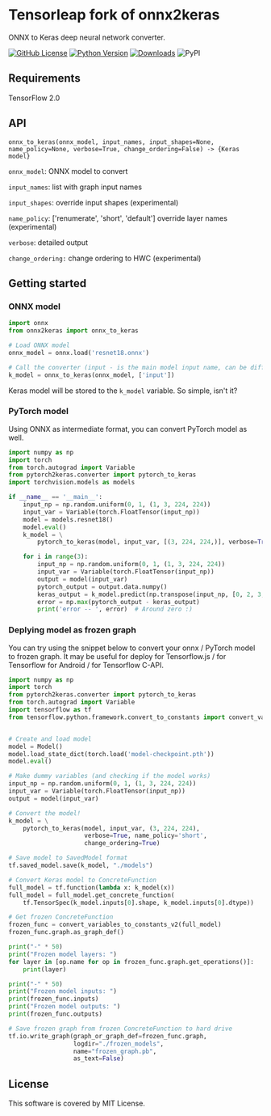 # Tensorleap fork of onnx2keras

ONNX to Keras deep neural network converter. 

[![GitHub License](https://img.shields.io/badge/License-MIT-blue.svg)](https://opensource.org/licenses/MIT)
[![Python Version](https://img.shields.io/badge/python-2.7%2C3.6-lightgrey.svg)](https://github.com/gmalivenko/onnx2keras)
[![Downloads](https://pepy.tech/badge/onnx2keras)](https://pepy.tech/project/onnx2keras)
![PyPI](https://img.shields.io/pypi/v/onnx2keras.svg)

## Requirements

TensorFlow 2.0

## API

`onnx_to_keras(onnx_model, input_names, input_shapes=None, name_policy=None, verbose=True, change_ordering=False) -> {Keras model}`

`onnx_model`: ONNX model to convert

`input_names`: list with graph input names

`input_shapes`: override input shapes (experimental)

`name_policy`: ['renumerate', 'short', 'default'] override layer names (experimental)

`verbose`: detailed output

`change_ordering:` change ordering to HWC (experimental)


## Getting started

### ONNX model
```python
import onnx
from onnx2keras import onnx_to_keras

# Load ONNX model
onnx_model = onnx.load('resnet18.onnx')

# Call the converter (input - is the main model input name, can be different for your model)
k_model = onnx_to_keras(onnx_model, ['input'])
```

Keras model will be stored to the `k_model` variable. So simple, isn't it?


### PyTorch model

Using ONNX as intermediate format, you can convert PyTorch model as well.

```python
import numpy as np
import torch
from torch.autograd import Variable
from pytorch2keras.converter import pytorch_to_keras
import torchvision.models as models

if __name__ == '__main__':
    input_np = np.random.uniform(0, 1, (1, 3, 224, 224))
    input_var = Variable(torch.FloatTensor(input_np))
    model = models.resnet18()
    model.eval()
    k_model = \
        pytorch_to_keras(model, input_var, [(3, 224, 224,)], verbose=True, change_ordering=True)

    for i in range(3):
        input_np = np.random.uniform(0, 1, (1, 3, 224, 224))
        input_var = Variable(torch.FloatTensor(input_np))
        output = model(input_var)
        pytorch_output = output.data.numpy()
        keras_output = k_model.predict(np.transpose(input_np, [0, 2, 3, 1]))
        error = np.max(pytorch_output - keras_output)
        print('error -- ', error)  # Around zero :)
```

### Deplying model as frozen graph

You can try using the snippet below to convert your onnx / PyTorch model to frozen graph. It may be useful for deploy for Tensorflow.js / for Tensorflow for Android / for Tensorflow C-API.

```python
import numpy as np
import torch
from pytorch2keras.converter import pytorch_to_keras
from torch.autograd import Variable
import tensorflow as tf
from tensorflow.python.framework.convert_to_constants import convert_variables_to_constants_v2


# Create and load model
model = Model()
model.load_state_dict(torch.load('model-checkpoint.pth'))
model.eval()

# Make dummy variables (and checking if the model works)
input_np = np.random.uniform(0, 1, (1, 3, 224, 224))
input_var = Variable(torch.FloatTensor(input_np))
output = model(input_var)

# Convert the model!
k_model = \
    pytorch_to_keras(model, input_var, (3, 224, 224), 
                     verbose=True, name_policy='short',
                     change_ordering=True)

# Save model to SavedModel format
tf.saved_model.save(k_model, "./models")

# Convert Keras model to ConcreteFunction
full_model = tf.function(lambda x: k_model(x))
full_model = full_model.get_concrete_function(
    tf.TensorSpec(k_model.inputs[0].shape, k_model.inputs[0].dtype))

# Get frozen ConcreteFunction
frozen_func = convert_variables_to_constants_v2(full_model)
frozen_func.graph.as_graph_def()

print("-" * 50)
print("Frozen model layers: ")
for layer in [op.name for op in frozen_func.graph.get_operations()]:
    print(layer)

print("-" * 50)
print("Frozen model inputs: ")
print(frozen_func.inputs)
print("Frozen model outputs: ")
print(frozen_func.outputs)

# Save frozen graph from frozen ConcreteFunction to hard drive
tf.io.write_graph(graph_or_graph_def=frozen_func.graph,
                  logdir="./frozen_models",
                  name="frozen_graph.pb",
                  as_text=False)
```


## License
This software is covered by MIT License.
